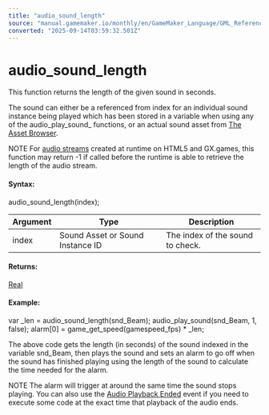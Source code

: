 ```yaml
---
title: "audio_sound_length"
source: "manual.gamemaker.io/monthly/en/GameMaker_Language/GML_Reference/Asset_Management/Audio/audio_sound_length.htm"
converted: "2025-09-14T03:59:32.501Z"
---
```


# audio\_sound\_length

This function returns the length of the given sound in seconds.

The sound can either be a referenced from index for an individual sound instance being played which has been stored in a variable when using any of the audio\_play\_sound\_ functions, or an actual sound asset from [The Asset Browser](../../../../Introduction/The_Asset_Browser.md).

NOTE For [audio streams](audio_create_stream.md) created at runtime on HTML5 and GX.games, this function may return \-1 if called before the runtime is able to retrieve the length of the audio stream.

#### Syntax:

audio\_sound\_length(index);

| Argument | Type | Description |
| --- | --- | --- |
| index | Sound Asset or Sound Instance ID | The index of the sound to check. |

#### Returns:

[Real](../../../GML_Overview/Data_Types.md)

#### Example:

var \_len = audio\_sound\_length(snd\_Beam);
audio\_play\_sound(snd\_Beam, 1, false);
alarm\[0\] = game\_get\_speed(gamespeed\_fps) \* \_len;

The above code gets the length (in seconds) of the sound indexed in the variable snd\_Beam, then plays the sound and sets an alarm to go off when the sound has finished playing using the length of the sound to calculate the time needed for the alarm.

NOTE The alarm will trigger at around the same time the sound stops playing. You can also use the [Audio Playback Ended](../../../../The_Asset_Editors/Object_Properties/Async_Events/Audio_Playback_Ended.md) event if you need to execute some code at the exact time that playback of the audio ends.